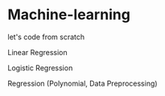 # Machine-learning
let's code from scratch

Linear Regression

Logistic Regression

Regression (Polynomial, Data Preprocessing)
